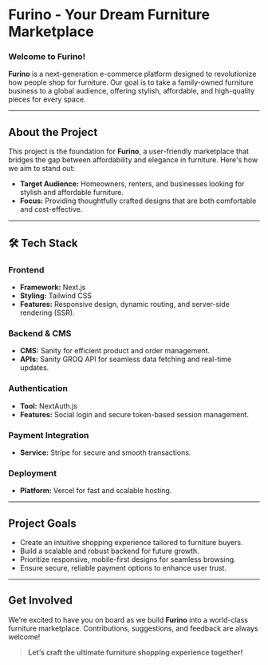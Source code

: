 # **Furino - Your Dream Furniture Marketplace**  

### **Welcome to Furino!**  
**Furino** is a next-generation e-commerce platform designed to revolutionize how people shop for furniture. Our goal is to take a family-owned furniture business to a global audience, offering stylish, affordable, and high-quality pieces for every space.  

---

## **About the Project**  
This project is the foundation for **Furino**, a user-friendly marketplace that bridges the gap between affordability and elegance in furniture. Here's how we aim to stand out:  
- **Target Audience:** Homeowners, renters, and businesses looking for stylish and affordable furniture.  
- **Focus:** Providing thoughtfully crafted designs that are both comfortable and cost-effective.  

---

## 🛠️ **Tech Stack**  
### **Frontend**  
- **Framework:** Next.js  
- **Styling:** Tailwind CSS  
- **Features:** Responsive design, dynamic routing, and server-side rendering (SSR).  

### **Backend & CMS**  
- **CMS:** Sanity for efficient product and order management.  
- **APIs:** Sanity GROQ API for seamless data fetching and real-time updates.  

### **Authentication**  
- **Tool:** NextAuth.js  
- **Features:** Social login and secure token-based session management.  

### **Payment Integration**  
- **Service:** Stripe for secure and smooth transactions.  

### **Deployment**  
- **Platform:** Vercel for fast and scalable hosting.  

---

## **Project Goals**  
- Create an intuitive shopping experience tailored to furniture buyers.  
- Build a scalable and robust backend for future growth.  
- Prioritize responsive, mobile-first designs for seamless browsing.  
- Ensure secure, reliable payment options to enhance user trust.  

---

## **Get Involved**  
We’re excited to have you on board as we build **Furino** into a world-class furniture marketplace. Contributions, suggestions, and feedback are always welcome!  

> **Let’s craft the ultimate furniture shopping experience together!**  
